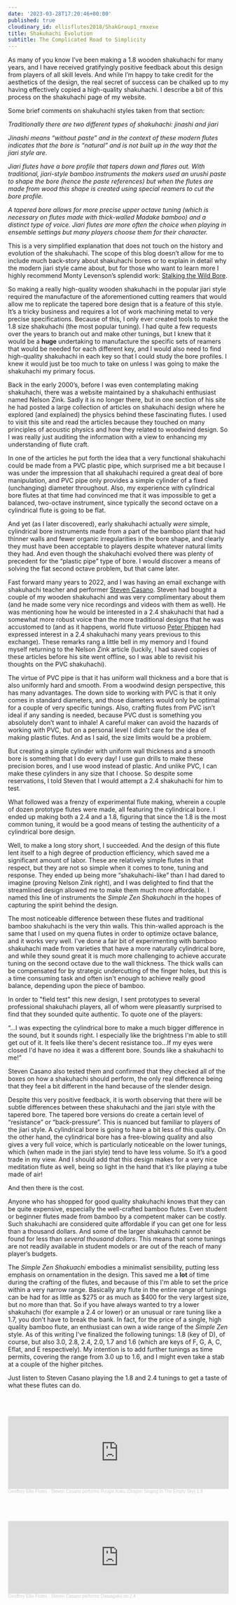 ```yaml
---
date: '2023-03-28T17:20:46+00:00'
published: true
cloudinary_id: ellisflutes2018/ShakGroup1_rmxexe
title: Shakuhachi Evolution
subtitle: The Complicated Road to Simplicity
---
```


As many of you know I’ve been making a 1.8 wooden shakuhachi for many years, and I have received gratifyingly positive feedback about this design from players of all skill levels.  And while I’m happy to take credit for the aesthetics of the design, the real secret of success can be chalked up to my having effectively copied a high-quality shakuhachi.  I describe a bit of this process on the shakuhachi page of my website.

Some brief comments on shakuhachi styles taken from that section:

*Traditionally there are two different types of shakuhachi: jinashi and jiari*

*Jinashi means “without paste” and in the context of these modern flutes indicates that the bore is “natural” and is not built up in the way that the jiari style are.*

*Jiari flutes have a bore profile that tapers down and flares out. With traditional, jiari-style bamboo instruments the makers used an urushi paste to shape the bore (hence the paste references) but when the flutes are made from wood this shape is created using special reamers to cut the bore profile.*

*A tapered bore allows for more precise upper octave tuning (which is necessary on flutes made with thick-walled Madake bamboo) and a distinct type of voice. Jiari flutes are more often the choice when playing in ensemble settings but many players choose them for their character.*

This is a very simplified explanation that does not touch on the history and evolution of the shakuhachi.  The scope of this blog doesn’t allow for me to include much back-story about shakuhachi bores or to explain in detail why the modern jiari style came about, but for those who want to learn more I highly recommend Monty Levenson’s splendid work: [Stalking the Wild Bore](https://shakuhachi.com/CM-Levenson-WildBore.html).

So making a really high-quality wooden shakuhachi in the popular jiari style required the manufacture of the aforementioned cutting reamers that would allow me to replicate the tapered bore design that is a feature of this style.  It’s a tricky business and requires a lot of work machining metal to very precise specifications.  Because of this, I only ever created tools to make the 1.8 size shakuhachi (the most popular tuning).  I had quite a few requests over the years to branch out and make other tunings, but I knew that it would be a **huge** undertaking to manufacture the specific sets of reamers that would be needed for each different key, and I would also need to find high-quality shakuhachi in each key so that I could study the bore profiles.  I knew it would just be too much to take on unless I was going to make the shakuhachi my primary focus.

Back in the early 2000’s, before I was even contemplating making shakuhachi, there was a website maintained by a shakuhachi enthusiast named Nelson Zink.  Sadly it is no longer there, but in one section of his site he had posted a large collection of articles on shakuhachi design where he explored (and explained) the physics behind these fascinating flutes.  I used to visit this site and read the articles because they touched on many principles of acoustic physics and how they related to woodwind design.  So I was really just auditing the information with a view to enhancing my understanding of flute craft.  

In one of the articles he put forth the idea that a very functional shakuhachi could be made from a PVC plastic pipe, which surprised me a bit because I was under the impression that all shakuhachi required a great deal of bore manipulation, and PVC pipe only provides a simple cylinder of a fixed (unchanging) diameter throughout.  Also, my experience with cylindrical bore flutes at that time had convinced me that it was impossible to get a balanced, two-octave instrument, since typically the second octave on a cylindrical flute is going to be flat.

And yet (as I later discovered), early shakuhachi actually *were* simple, cylindrical bore instruments made from a part of the bamboo plant that had thinner walls and fewer organic irregularities in the bore shape, and clearly they must have been acceptable to players despite whatever natural limits they had.  And even though the shakuhachi evolved there was plenty of precedent for the “plastic pipe” type of bore.  I would discover a means of solving the flat second octave problem, but that came later.

Fast forward many years to 2022, and I was having an email exchange with shakuhachi teacher and performer [Steven Casano](https://stevencasano.com/about.html).  Steven had bought a couple of my wooden shakuhachi and was very complimentary about them (and he made some very nice recordings and videos with them as well).  He was mentioning how he would be interested in a 2.4 shakuhachi that had a somewhat more robust voice than the more traditional designs that he was accustomed to (and as it happens, world flute virtuoso [Peter Phippen](https://www.peterphippen.com/) had expressed interest in a 2.4 shakuhachi many years previous to this exchange).  These remarks rang a little bell in my memory and I found myself returning to the Nelson Zink article (luckily, I had saved copies of these articles before his site went offline, so I was able to revisit his thoughts on the PVC shakuhachi).

The virtue of PVC pipe is that it has uniform wall thickness and a bore that is also uniformly hard and smooth.  From a woodwind design perspective, this has many advantages.  The down side to working with PVC is that it only comes in standard diameters, and those diameters would only be optimal for a couple of very specific tunings.  Also, crafting flutes from PVC isn’t ideal if any sanding is needed, because PVC dust is something you absolutely don’t want to inhale!  A careful maker can avoid the hazards of working with PVC, but on a personal level I didn’t care for the idea of making plastic flutes.  And as I said, the size limits would be a problem.

But creating a simple cylinder with uniform wall thickness and a smooth bore is something that I do every day!  I use gun drills to make these precision bores, and I use wood instead of plastic.  And unlike PVC, I can make these cylinders in any size that I choose.  So despite some reservations, I told Steven that I would attempt a 2.4 shakuhachi for him to test. 

What followed was a frenzy of experimental flute making, wherein a couple of dozen prototype flutes were made, all featuring the cylindrical bore.  I ended up making both a 2.4 and a 1.8, figuring that since the 1.8 is the most common tuning, it would be a good means of testing the authenticity of a cylindrical bore design.    

Well, to make a long story short, I succeeded.  And the design of this flute lent itself to a high degree of production efficiency, which saved me a significant amount of labor.  These are relatively simple flutes in that respect, but they are not so simple when it comes to tone, tuning and response.  They ended up being more “shakuhachi-like” than I had dared to imagine (proving Nelson Zink right),  and I was delighted to find that the streamlined design allowed me to make them much more affordable.  I named this line of instruments the *Simple Zen Shakuhachi* in the hopes of capturing the spirit behind the design.

The most noticeable difference between these flutes and traditional bamboo shakuhachi is the very thin walls.   This thin-walled approach is the same that I used on my quena flutes in order to optimize octave balance, and it works very well.  I've done a fair bit of experimenting with bamboo shakuhachi made from varieties that have a more naturally cylindrical bore, and while they sound great it is much more challenging to achieve accurate tuning on the second octave due to the wall thickness.  The thick walls can be compensated for by strategic undercutting of the finger holes, but this is a time consuming task and often isn't enough to achieve really good balance, depending upon the piece of bamboo.

In order to "field test" this new design, I sent prototypes to several professional shakuhachi players, all of whom were pleasantly surprised to find that they sounded quite authentic.  To quote one of the players:

“…I was expecting the cylindrical bore to make a much bigger difference in the sound, but it sounds right. I especially like the brightness I'm able to still get out of it. It feels like there's decent resistance too…If my eyes were closed I'd have no idea it was a different bore. Sounds like a shakuhachi to me!”

Steven Casano also tested them and confirmed that they checked all of the boxes on how a shakuhachi should perform, the only real difference being that they feel a bit different in the hand because of the slender design.

Despite this very positive feedback, it is worth observing that there will be subtle differences between these shakuhachi and the jiari style with the tapered bore.  The tapered bore versions do create a certain level of “resistance” or “back-pressure”.  This is nuanced but familiar to players of the jiari style.  A cylindrical bore is going to have a bit less of this quality.  On the other hand, the cylindrical bore has a free-blowing quality and also gives a very full voice, which is particularly noticeable on the lower tunings, which (when made in the jiari style) tend to have less volume.   So it’s a good trade in my view.  And I should add that this design makes for a very nice meditation flute as well, being so light in the hand that it’s like playing a tube made of air!

And then there is the cost.

Anyone who has shopped for good quality shakuhachi knows that they can be quite expensive, especially the well-crafted bamboo flutes.  Even student or beginner flutes made from bamboo by a competent maker can be costly.  Such shakuhachi are considered quite affordable if you can get one for less than a thousand dollars.  And some of the larger shakuhachi cannot be found for less than *several thousand dollars*.  This means that some tunings are not readily available in student models or are out of the reach of many player’s budgets.  

The *Simple Zen Shakuachi* embodies a minimalist sensibility, putting less emphasis on ornamentation in the design.  This saved me a **lot** of time during the crafting of the flutes, and because of this I'm able to set the price within a very narrow range.   Basically any flute in the entire range of tunings can be had for as little as $275 or as much as $400 for the very largest size, but no more than that.  So if you have always wanted to try a lower shakuhachi (for example a 2.4 or lower) or an unusual or rare tuning like a 1.7, you don’t have to break the bank.  In fact, for the price of a single, high quality bamboo flute, an enthusiast can own a wide range of the *Simple Zen* style.  As of this writing I've finalized the following tunings:  1.8 (key of D), of course, but also 3.0, 2.8, 2.4, 2.0, 1.7 and 1.6 (which are keys of F, G, A, C, Eflat, and E respectively).  My intention is to add further tunings as time permits, covering the range from 3.0 up to 1.6, and I might even take a stab at a couple of the higher pitches.

Just listen to Steven Casano playing the 1.8 and 2.4 tunings to get a taste of what these flutes can do.

<br/><br/>  


<iframe width="100%" height="166" scrolling="no" frameborder="no" allow="autoplay" src="https://w.soundcloud.com/player/?url=https%3A//api.soundcloud.com/tracks/1467319822&color=%23ff5500&auto_play=false&hide_related=false&show_comments=true&show_user=true&show_reposts=false&show_teaser=true"></iframe><div style="font-size: 10px; color: #cccccc;line-break: anywhere;word-break: normal;overflow: hidden;white-space: nowrap;text-overflow: ellipsis; font-family: Interstate,Lucida Grande,Lucida Sans Unicode,Lucida Sans,Garuda,Verdana,Tahoma,sans-serif;font-weight: 100;"><a href="https://soundcloud.com/earth-tone-flutes" title="Geoffrey Ellis Flutes" target="_blank" style="color: #cccccc; text-decoration: none;">Geoffrey Ellis Flutes</a> · <a href="https://soundcloud.com/earth-tone-flutes/ryugin-koku-dragon-singing-in-the-empty-sky-18" title="Steven Casano performs Ryugin Koku (Dragon Singing In The Empty Sky) 1.8" target="_blank" style="color: #cccccc; text-decoration: none;">Steven Casano performs Ryugin Koku (Dragon Singing In The Empty Sky) 1.8</a></div>

<br/><br/>  

<iframe width="100%" height="166" scrolling="no" frameborder="no" allow="autoplay" src="https://w.soundcloud.com/player/?url=https%3A//api.soundcloud.com/tracks/1471467844&color=%23ff5500&auto_play=false&hide_related=false&show_comments=true&show_user=true&show_reposts=false&show_teaser=true"></iframe><div style="font-size: 10px; color: #cccccc;line-break: anywhere;word-break: normal;overflow: hidden;white-space: nowrap;text-overflow: ellipsis; font-family: Interstate,Lucida Grande,Lucida Sans Unicode,Lucida Sans,Garuda,Verdana,Tahoma,sans-serif;font-weight: 100;"><a href="https://soundcloud.com/earth-tone-flutes" title="Geoffrey Ellis Flutes" target="_blank" style="color: #cccccc; text-decoration: none;">Geoffrey Ellis Flutes</a> · <a href="https://soundcloud.com/earth-tone-flutes/steven-casano-plays-daiwagaku-on-24" title="Steven Casano performs Daiwagaku on 2.4" target="_blank" style="color: #cccccc; text-decoration: none;">Steven Casano performs Daiwagaku on 2.4</a></div>
